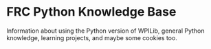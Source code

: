 # FRC Python Knowledge Base

Information about using the Python version of WPILib, general Python knowledge, learning projects, and maybe some cookies too.
